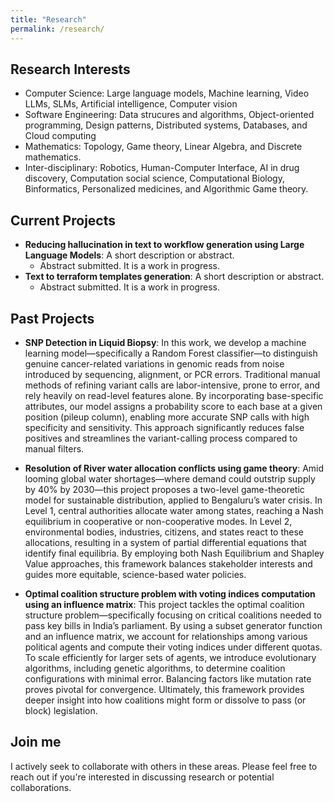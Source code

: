 ```yaml
---
title: "Research"
permalink: /research/
---
```


## Research Interests
- Computer Science: Large language models, Machine learning, Video LLMs, SLMs, Artificial intelligence, Computer vision
- Software Engineering: Data strucures and algorithms, Object-oriented programming, Design patterns, Distributed systems, Databases, and Cloud computing
- Mathematics: Topology, Game theory, Linear Algebra, and Discrete mathematics.
- Inter-disciplinary: Robotics, Human-Computer Interface, AI in drug discovery, Computation social science, Computational Biology, Binformatics, Personalized medicines, and Algorithmic Game theory.

## Current Projects

- **Reducing hallucination in text to workflow generation using Large Language Models**: A short description or abstract.  
  - Abstract submitted. It is a work in progress.
- **Text to terraform templates generation**: A short description or abstract.  
  - Abstract submitted. It is a work in progress.
 
## Past Projects

- **SNP Detection in Liquid Biopsy**: In this work, we develop a machine learning model—specifically a Random Forest classifier—to distinguish genuine cancer-related variations in genomic reads from noise introduced by sequencing, alignment, or PCR errors. Traditional manual methods of refining variant calls are labor-intensive, prone to error, and rely heavily on read-level features alone. By incorporating base-specific attributes, our model assigns a probability score to each base at a given position (pileup column), enabling more accurate SNP calls with high specificity and sensitivity. This approach significantly reduces false positives and streamlines the variant-calling process compared to manual filters.

- **Resolution of River water allocation conflicts using game theory**: Amid looming global water shortages—where demand could outstrip supply by 40% by 2030—this project proposes a two-level game-theoretic model for sustainable distribution, applied to Bengaluru’s water crisis. In Level 1, central authorities allocate water among states, reaching a Nash equilibrium in cooperative or non-cooperative modes. In Level 2, environmental bodies, industries, citizens, and states react to these allocations, resulting in a system of partial differential equations that identify final equilibria. By employing both Nash Equilibrium and Shapley Value approaches, this framework balances stakeholder interests and guides more equitable, science-based water policies.

- **Optimal coalition structure problem with voting indices computation using an influence matrix**: This project tackles the optimal coalition structure problem—specifically focusing on critical coalitions needed to pass key bills in India’s parliament. By using a subset generator function and an influence matrix, we account for relationships among various political agents and compute their voting indices under different quotas. To scale efficiently for larger sets of agents, we introduce evolutionary algorithms, including genetic algorithms, to determine coalition configurations with minimal error. Balancing factors like mutation rate proves pivotal for convergence. Ultimately, this framework provides deeper insight into how coalitions might form or dissolve to pass (or block) legislation.


## Join me

I actively seek to collaborate with others in these areas. Please feel free to reach out if you're interested in discussing research or potential collaborations.
